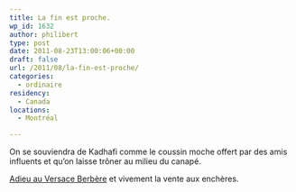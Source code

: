```yaml
---
title: La fin est proche.
wp_id: 1632
author: philibert
type: post
date: 2011-08-23T13:00:06+00:00
draft: false
url: /2011/08/la-fin-est-proche/
categories:
  - ordinaire
residency:
  - Canada
locations:
  - Montréal

---
```

On se souviendra de Kadhafi comme le coussin moche offert par des amis influents et qu&rsquo;on laisse trôner au milieu du canapé.

<a href="http://benmerde.loc/category/actualite-2/muhamar-mouar-mouar/" target="_blank">Adieu au Versace Berbère</a> et vivement la vente aux enchères.